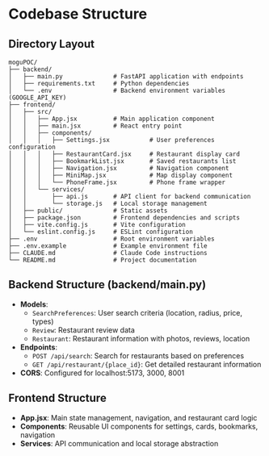 # Codebase Structure

## Directory Layout

```
moguPOC/
├── backend/
│   ├── main.py              # FastAPI application with endpoints
│   ├── requirements.txt     # Python dependencies
│   └── .env                 # Backend environment variables (GOOGLE_API_KEY)
├── frontend/
│   ├── src/
│   │   ├── App.jsx          # Main application component
│   │   ├── main.jsx         # React entry point
│   │   ├── components/
│   │   │   ├── Settings.jsx           # User preferences configuration
│   │   │   ├── RestaurantCard.jsx     # Restaurant display card
│   │   │   ├── BookmarkList.jsx       # Saved restaurants list
│   │   │   ├── Navigation.jsx         # Navigation component
│   │   │   ├── MiniMap.jsx            # Map display component
│   │   │   └── PhoneFrame.jsx         # Phone frame wrapper
│   │   └── services/
│   │       ├── api.js       # API client for backend communication
│   │       └── storage.js   # Local storage management
│   ├── public/              # Static assets
│   ├── package.json         # Frontend dependencies and scripts
│   ├── vite.config.js       # Vite configuration
│   └── eslint.config.js     # ESLint configuration
├── .env                     # Root environment variables
├── .env.example             # Example environment file
├── CLAUDE.md                # Claude Code instructions
└── README.md                # Project documentation
```

## Backend Structure (backend/main.py)
- **Models**: 
  - `SearchPreferences`: User search criteria (location, radius, price, types)
  - `Review`: Restaurant review data
  - `Restaurant`: Restaurant information with photos, reviews, location
- **Endpoints**:
  - `POST /api/search`: Search for restaurants based on preferences
  - `GET /api/restaurant/{place_id}`: Get detailed restaurant information
- **CORS**: Configured for localhost:5173, 3000, 8001

## Frontend Structure
- **App.jsx**: Main state management, navigation, and restaurant card logic
- **Components**: Reusable UI components for settings, cards, bookmarks, navigation
- **Services**: API communication and local storage abstraction
